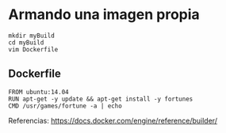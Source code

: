 # Armando una imagen propia

```
mkdir myBuild
cd myBuild
vim Dockerfile
```

## Dockerfile

```
FROM ubuntu:14.04
RUN apt-get -y update && apt-get install -y fortunes
CMD /usr/games/fortune -a | echo
```

Referencias: https://docs.docker.com/engine/reference/builder/

